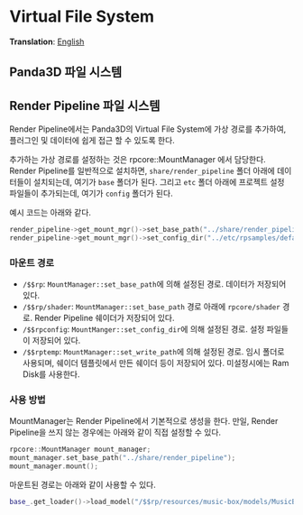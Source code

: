 # Virtual File System
**Translation**: [English](virtual_filesystem.md)

## Panda3D 파일 시스템


## Render Pipeline 파일 시스템
Render Pipeline에서는 Panda3D의 Virtual File System에 가상 경로를 추가하여, 플러그인 및 데이터에 쉽게 접근 할 수 있도록 한다.

추가하는 가상 경로를 설정하는 것은 rpcore::MountManager 에서 담당한다. Render Pipeline를 일반적으로 설치하면,
`share/render_pipeline` 폴더 아래에 데이터들이 설치되는데, 여기가 `base` 폴더가 된다.
그리고 `etc` 폴더 아래에 프로젝트 설정 파일들이 추가되는데, 여기가 `config` 폴더가 된다.

예시 코드는 아래와 같다.
```cpp
render_pipeline->get_mount_mgr()->set_base_path("../share/render_pipeline");
render_pipeline->get_mount_mgr()->set_config_dir("../etc/rpsamples/default");
```

### 마운트 경로
- `/$$rp`: `MountManager::set_base_path`에 의해 설정된 경로. 데이터가 저장되어 있다.
- `/$$rp/shader`: `MountManager::set_base_path` 경로 아래에 `rpcore/shader` 경로.
Render Pipeline 쉐이더가 저장되어 있다.
- `/$$rpconfig`: `MountManger::set_config_dir`에 의해 설정된 경로. 설정 파일들이 저장되어 있다.
- `/$$rptemp`: `MountManager::set_write_path`에 의해 설정된 경로. 임시 폴더로 사용되며,
쉐이더 템플릿에서 만든 쉐이더 등이 저장되어 있다. 미설정시에는 Ram Disk를 사용한다.

### 사용 방법
MountManager는 Render Pipeline에서 기본적으로 생성을 한다. 만일, Render Pipeline을 쓰지 않는 경우에는
아래와 같이 직접 설정할 수 있다.
```cpp
rpcore::MountManager mount_manager;
mount_manager.set_base_path("../share/render_pipeline");
mount_manager.mount();
```

마운트된 경로는 아래와 같이 사용할 수 있다.
```cpp
base_.get_loader()->load_model("/$$rp/resources/music-box/models/MusicBox");
```
